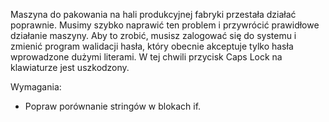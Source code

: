 Maszyna do pakowania na hali produkcyjnej fabryki przestała działać poprawnie.
Musimy szybko naprawić ten problem i przywrócić prawidłowe działanie maszyny.
Aby to zrobić, musisz zalogować się do systemu i zmienić program walidacji hasła,
który obecnie akceptuje tylko hasła wprowadzone dużymi literami.
W tej chwili przycisk Caps Lock na klawiaturze jest uszkodzony.

Wymagania:

- Popraw porównanie stringów w blokach if.